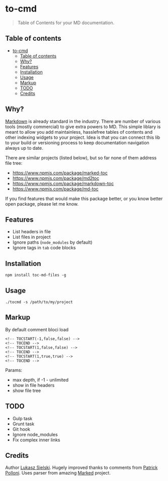 to-cmd
======

> Table of Contents for your MD documentation. 

## Table of contents

<!-- TOCSTART(-1,content,no-files) -->
* [to-cmd](./README.md#user-content-tocmd)
  * [Table of contents](./README.md#user-content-table-of-contents)
  * [Why?](./README.md#user-content-why)
  * [Features](./README.md#user-content-features)
  * [Installation](./README.md#user-content-installation)
  * [Usage](./README.md#user-content-usage)
  * [Markup](./README.md#user-content-markup)
  * [TODO](./README.md#user-content-todo)
  * [Credits](./README.md#user-content-credits)

<!-- TOCEND -->


Why?
----

[Markdown](http://daringfireball.net/projects/markdown/) is already standard in the industry. There are number of various tools (mostly commercial) to give extra powers to MD. This simple liblary is meant to allow you add maintainless, hasslefree tables of contents and other indexing widgets to your project. Idea is that you can connect this lib to your build or versioning process to keep documentation navigation always up to date.

There are similar projects (listed below), but so far none of them address file tree:
 * https://www.npmjs.com/package/marked-toc
 * https://www.npmjs.com/package/md2toc
 * https://www.npmjs.com/package/markdown-toc
 * https://www.npmjs.com/package/md-toc
 
If you find features that would make this package better, or you know better open package, please let me know.

## Features
 * List headers in file
 * List files in project
 * Ignore paths (`node_modules` by default)
 * Ignore tags in `tab` code blocks


## Installation

```
npm install toc-md-files -g
```

## Usage

```
./tocmd -s /path/to/my/project
```

## Markup


By default comment bloci load 

	<!-- TOCSTART(-1,false,false) -->
    <!-- TOCEND -->
	<!-- TOCSTART(1,false,false) -->
	<!-- TOCEND -->
	<!-- TOCSTART(1,true,true) -->
    <!-- TOCEND -->

Params:
 * max depth, if -1 - unlimited 
 * show in file headers
 * show file tree

## TODO

* Gulp task
* Grunt task
* Git hook
* Ignore node_modules
* Fix complex inner links

## Credits

Author [Lukasz Sielski](http://github.com/sielay). Hugely improved thanks to comments from [Patrick Polloni](https://github.com/kimu). Uses parser from amazing [Marked](https://github.com/chjj/marked) project.

